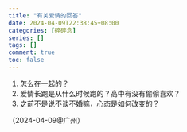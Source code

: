 ```yaml
---
title: "有关爱情的回答"
date: 2024-04-09T22:38:45+08:00
categories: [碎碎念]
series: []
tags: []
comment: true
toc: false
---
```


1. 怎么在一起的？
2. 爱情长跑是从什么时候跑的？高中有没有偷偷喜欢？
3. 之前不是说不谈不婚嘛，心态是如何改变的？

（2024-04-09@广州）